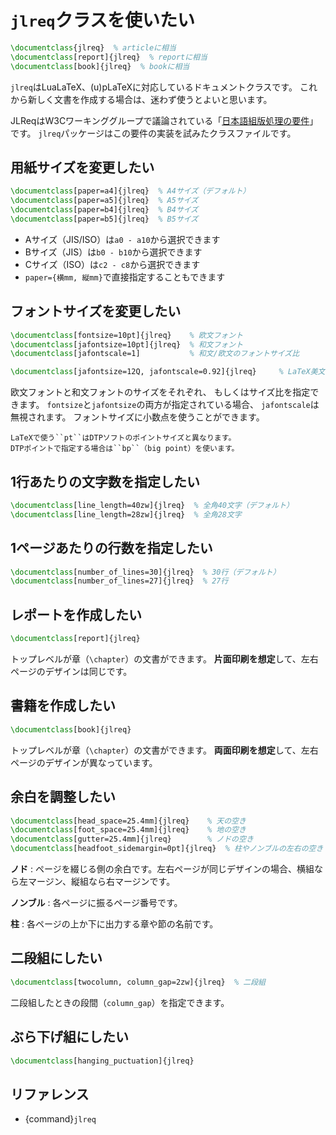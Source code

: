 # ``jlreq``クラスを使いたい

```latex
\documentclass{jlreq}  % articleに相当
\documentclass[report]{jlreq}  % reportに相当
\documentclass[book]{jlreq}  % bookに相当
```

``jlreq``はLuaLaTeX、(u)pLaTeXに対応しているドキュメントクラスです。
これから新しく文書を作成する場合は、迷わず使うとよいと思います。

JLReqはW3Cワーキンググループで議論されている「[日本語組版処理の要件](https://www.w3.org/TR/jlreq/)」です。
``jlreq``パッケージはこの要件の実装を試みたクラスファイルです。

## 用紙サイズを変更したい

```latex
\documentclass[paper=a4]{jlreq}  % A4サイズ（デフォルト）
\documentclass[paper=a5]{jlreq}  % A5サイズ
\documentclass[paper=b4]{jlreq}  % B4サイズ
\documentclass[paper=b5]{jlreq}  % B5サイズ
```

- Aサイズ（JIS/ISO）は``a0 - a10``から選択できます
- Bサイズ（JIS）は``b0 - b10``から選択できます
- Cサイズ（ISO）は``c2 - c8``から選択できます
- ``paper={横mm, 縦mm}``で直接指定することもできます

## フォントサイズを変更したい

```latex
\documentclass[fontsize=10pt]{jlreq}    % 欧文フォント
\documentclass[jafontsize=10pt]{jlreq}  % 和文フォント
\documentclass[jafontscale=1]           % 和文/欧文のフォントサイズ比

\documentclass[jafontsize=12Q, jafontscale=0.92]{jlreq}     % LaTeX美文書作成入門（改訂第8版）
```

欧文フォントと和文フォントのサイズをそれぞれ、
もしくはサイズ比を指定できます。
``fontsize``と``jafontsize``の両方が指定されている場合、
``jafontscale``は無視されます。
フォントサイズに小数点を使うことができます。

```{note}
LaTeXで使う``pt``はDTPソフトのポイントサイズと異なります。
DTPポイントで指定する場合は``bp``（big point）を使います。
```

## 1行あたりの文字数を指定したい

```latex
\documentclass[line_length=40zw]{jlreq}  % 全角40文字（デフォルト）
\documentclass[line_length=28zw]{jlreq}  % 全角28文字
```

## 1ページあたりの行数を指定したい

```latex
\documentclass[number_of_lines=30]{jlreq}  % 30行（デフォルト）
\documentclass[number_of_lines=27]{jlreq}  % 27行
```

## レポートを作成したい

```latex
\documentclass[report]{jlreq}
```

トップレベルが章（``\chapter``）の文書ができます。
**片面印刷を想定**して、左右ページのデザインは同じです。

## 書籍を作成したい

```latex
\documentclass[book]{jlreq}
```

トップレベルが章（``\chapter``）の文書ができます。
**両面印刷を想定**して、左右ページのデザインが異なっています。

## 余白を調整したい

```latex
\documentclass[head_space=25.4mm]{jlreq}    % 天の空き
\documentclass[foot_space=25.4mm]{jlreq}    % 地の空き
\documentclass[gutter=25.4mm]{jlreq}        % ノドの空き
\documentclass[headfoot_sidemargin=0pt]{jlreq}  % 柱やノンブルの左右の空き
```

**ノド**
:   ページを綴じる側の余白です。左右ページが同じデザインの場合、横組なら左マージン、縦組なら右マージンです。

**ノンブル**
:   各ページに振るページ番号です。

**柱**
:   各ページの上か下に出力する章や節の名前です。

## 二段組にしたい

```latex
\documentclass[twocolumn, column_gap=2zw]{jlreq}  % 二段組
```

二段組したときの段間（``column_gap``）を指定できます。

## ぶら下げ組にしたい

```latex
\documentclass[hanging_puctuation]{jlreq}
```

## リファレンス

- {command}`jlreq`
